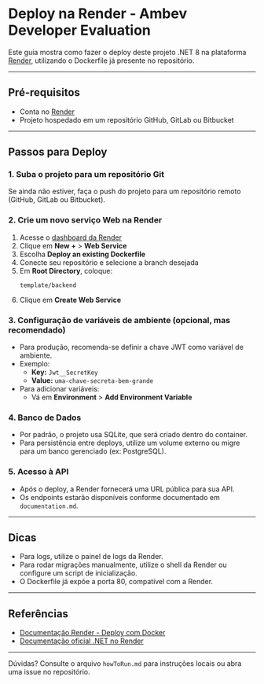 # Deploy na Render - Ambev Developer Evaluation

Este guia mostra como fazer o deploy deste projeto .NET 8 na plataforma [Render](https://render.com/), utilizando o Dockerfile já presente no repositório.

---

## Pré-requisitos
- Conta no [Render](https://render.com/)
- Projeto hospedado em um repositório GitHub, GitLab ou Bitbucket

---

## Passos para Deploy

### 1. Suba o projeto para um repositório Git
Se ainda não estiver, faça o push do projeto para um repositório remoto (GitHub, GitLab ou Bitbucket).

### 2. Crie um novo serviço Web na Render
1. Acesse o [dashboard da Render](https://dashboard.render.com/)
2. Clique em **New +** > **Web Service**
3. Escolha **Deploy an existing Dockerfile**
4. Conecte seu repositório e selecione a branch desejada
5. Em **Root Directory**, coloque:
   ```
   template/backend
   ```
6. Clique em **Create Web Service**

### 3. Configuração de variáveis de ambiente (opcional, mas recomendado)
- Para produção, recomenda-se definir a chave JWT como variável de ambiente.
- Exemplo:
  - **Key:** `Jwt__SecretKey`
  - **Value:** `uma-chave-secreta-bem-grande`
- Para adicionar variáveis:
  - Vá em **Environment** > **Add Environment Variable**

### 4. Banco de Dados
- Por padrão, o projeto usa SQLite, que será criado dentro do container.
- Para persistência entre deploys, utilize um volume externo ou migre para um banco gerenciado (ex: PostgreSQL).

### 5. Acesso à API
- Após o deploy, a Render fornecerá uma URL pública para sua API.
- Os endpoints estarão disponíveis conforme documentado em `documentation.md`.

---

## Dicas
- Para logs, utilize o painel de logs da Render.
- Para rodar migrações manualmente, utilize o shell da Render ou configure um script de inicialização.
- O Dockerfile já expõe a porta 80, compatível com a Render.

---

## Referências
- [Documentação Render - Deploy com Docker](https://render.com/docs/deploy-docker)
- [Documentação oficial .NET no Render](https://render.com/docs/deploy-dotnet)

---

Dúvidas? Consulte o arquivo `howToRun.md` para instruções locais ou abra uma issue no repositório. 